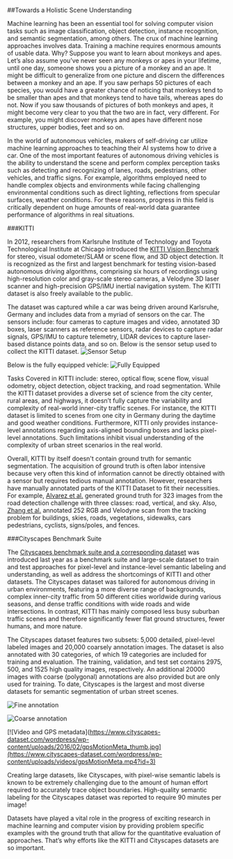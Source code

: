 ##Towards a Holistic Scene Understanding 

Machine learning has been an essential tool for solving computer vision tasks such as image classification, object detection, instance recognition, and semantic segmentation, among others. The crux of machine learning approaches involves data. Training a machine requires enormous amounts of usable data. Why? Suppose you want to learn about monkeys and apes. Let’s also assume you’ve never seen any monkeys or apes in your lifetime, until one day, someone shows you a picture of a monkey and an ape. It might be difficult to generalize from one picture and discern the differences between a monkey and an ape. If you saw perhaps 50 pictures of each species, you would have a greater chance of noticing that monkeys tend to be smaller than apes and that monkeys tend to have tails, whereas apes do not. Now if you saw thousands of pictures of both monkeys and apes, it might become very clear to you that the two are in fact, very different. For example, you might discover monkeys and apes have different nose structures, upper bodies, feet and so on.

In the world of autonomous vehicles, makers of self-driving car utilize machine learning approaches to teaching their AI systems how to drive a car. One of the most important features of autonomous driving vehicles is the ability to understand the scene and perform complex perception tasks such as detecting and recognizing of lanes, roads, pedestrians, other vehicles, and traffic signs. For example, algorithms employed need to handle complex objects and environments while facing challenging environmental conditions such as direct lighting, reflections from specular surfaces, weather conditions. For these reasons, progress in this field is critically dependent on huge amounts of real-world data guarantee performance of algorithms in real situations. 
 
###KITTI
 
In 2012, researchers from Karlsruhe Institute of Technology and Toyota Technological Institute at Chicago introduced the [KITTI Vision Benchmark](https://www.cs.toronto.edu/~urtasun/publications/geiger_et_al_ijrr13.pdf) for stereo, visual odometer/SLAM or scene flow, and 3D object detection. It is recognized as the first and largest benchmark for testing vision-based autonomous driving algorithms, comprising six hours of recordings using high-resolution color and gray-scale stereo cameras, a Velodyne 3D laser scanner and high-precision GPS/IMU inertial navigation system. The KITTI dataset is also freely available to the public.

The dataset was captured while a car was being driven around Karlsruhe, Germany and includes data from a myriad of sensors on the car. The sensors include: four cameras to capture images and video, annotated 3D boxes, laser scanners as reference sensors, radar devices to capture radar signals, GPS/IMU to capture telemetry, LIDAR devices to capture laser-based distance points data, and so on. Below is the sensor setup used to collect the KITTI dataset.
![Sensor Setup](http://www.cvlibs.net/datasets/kitti/images/setup_top_view.png)

Below is the fully equipped vehicle:
![Fully Equipped](http://www.cvlibs.net/datasets/kitti/images/passat_sensors_920.png)

Tasks Covered in KITTI include: stereo, optical flow, scene flow, visual odometry, object detection, object tracking, and road segmentation. While the KITTI dataset provides a diverse set of science from the city center, rural areas, and highways, it doesn’t fully capture the variability and complexity of real-world inner-city traffic scenes. For instance, the KITTI dataset is limited to scenes from one city in Germany during the daytime and good weather conditions. Furthermore, KITTI only provides instance-level annotations regarding axis-aligned bounding boxes and lacks pixel-level annotations. Such limitations inhibit visual understanding of the complexity of urban street scenarios in the real world. 

Overall, KITTI by itself doesn't contain ground truth for semantic segmentation. The acquisition of ground truth is often labor intensive because very often this kind of information cannot be directly obtained with a sensor but requires tedious manual annotation. However, researchers have manually annotated parts of the KITTI Dataset to fit their necessities. For example, [Alvarez et al.](http://yann.lecun.com/exdb/publis/pdf/alvarez-eccv-12.pdf) generated ground truth for 323 images from the road detection challenge with three classes: road, vertical, and sky. Also, [Zhang et al.](http://ieeexplore.ieee.org/document/5979617/) annotated 252 RGB and Velodyne scan from the tracking problem for buildings, skies, roads, vegetations, sidewalks, cars pedestrians, cyclists, signs/poles, and fences. 

###Cityscapes Benchmark Suite
 
The [Cityscapes benchmark suite and a corresponding dataset]( https://arxiv.org/pdf/1604.01685.pdf) was introduced last year as a benchmark suite and large-scale dataset to train and test approaches for pixel-level and instance-level semantic labeling and understanding, as well as address the shortcomings of KITTI and other datasets. The Cityscapes dataset was tailored for autonomous driving in urban environments, featuring a more diverse range of backgrounds, complex inner-city traffic from 50 different cities worldwide during various seasons, and dense traffic conditions with wide roads and wide intersections. In contrast, KITTI has mainly composed less busy suburban traffic scenes and therefore significantly fewer flat ground structures, fewer humans, and more nature.
 
The Cityscapes dataset features two subsets: 5,000 detailed, pixel-level labeled images and 20,000 coarsely annotation images. The dataset is also annotated with 30 categories, of which 19 categories are included for training and evaluation. The training, validation, and test set contains 2975, 500, and 1525 high quality images, respectively. An additional 20000 images with coarse (polygonal) annotations are also provided but are only used for training. To date, Cityscapes is the largest and most diverse datasets for semantic segmentation of urban street scenes. 
 
![Fine annotation](https://www.cityscapes-dataset.com/wordpress/wp-content/uploads/2015/07/tuebingen00.png)
 
![Coarse annotation](https://www.cityscapes-dataset.com/wordpress/wp-content/uploads/2015/07/saarbrucken01.png)
 
[![Video and GPS metadata](https://www.cityscapes-dataset.com/wordpress/wp-content/uploads/2016/02/gpsMotionMeta_thumb.jpg](https://www.cityscapes-dataset.com/wordpress/wp-content/uploads/videos/gpsMotionMeta.mp4?id=3)

Creating large datasets, like Cityscapes, with pixel-wise semantic labels is known to be extremely challenging
due to the amount of human effort required to accurately trace object boundaries. High-quality semantic labeling for the Cityscapes dataset was reported to require 90 minutes per image!

Datasets have played a vital role in the progress of exciting research in machine learning and computer vision by providing problem specific examples with the ground truth that allow for the quantitative evaluation of approaches. That’s why efforts like the KITTI and Cityscapes datasets are so important.
